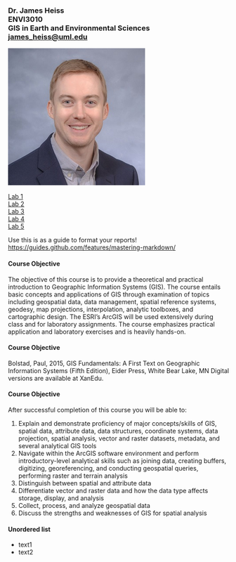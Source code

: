 ### Dr. James Heiss <br> ENVI3010 <br> GIS in Earth and Environmental Sciences <br> james_heiss@uml.edu


![Photo of your professor](jwh_photo.jpg)


[Lab 1](lab1/index.html) <br>
[Lab 2](lab2/index.html) <br>
[Lab 3](lab3/index.html) <br>
[Lab 4](lab4/index.html) <br>
[Lab 5](lab5/index.html) 

Use this is as a guide to format your reports!
https://guides.github.com/features/mastering-markdown/

#### Course Objective
The objective of this course is to provide a theoretical and practical introduction to Geographic Information Systems (GIS). The course entails basic concepts and applications of GIS through examination of topics including geospatial data, data management, spatial reference systems, geodesy, map projections, interpolation, analytic toolboxes, and cartographic design. The ESRI’s ArcGIS will be used extensively during class and for laboratory assignments. The course emphasizes practical application and laboratory exercises and is heavily hands-on. 

#### Course Objective
Bolstad, Paul, 2015, GIS Fundamentals: A First Text on Geographic Information Systems (Fifth Edition), Eider Press, White Bear Lake, MN
Digital versions are available at XanEdu.

#### Course Objective
After successful completion of this course you will be able to:
1. Explain and demonstrate proficiency of major concepts/skills of GIS, spatial data, attribute data, data structures, coordinate systems, data projection, spatial analysis, vector and raster datasets, metadata, and several analytical GIS tools
1. Navigate within the ArcGIS software environment and perform introductory-level analytical skills such as joining data, creating buffers, digitizing, georeferencing, and conducting geospatial queries, performing raster and terrain analysis 
1. Distinguish between spatial and attribute data 
1. Differentiate vector and raster data and how the data type affects storage, display, and analysis
1. Collect, process, and analyze geospatial data
1. Discuss the strengths and weaknesses of GIS for spatial analysis

#### Unordered list
* text1
* text2
